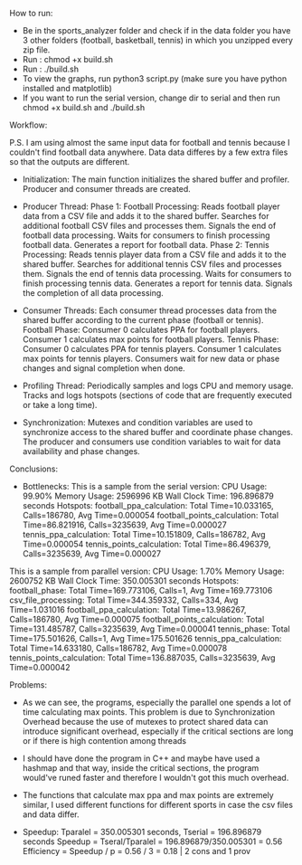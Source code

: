 How to run:
- Be in the sports_analyzer folder and check if in the data folder you have 3 other folders (football, basketball, tennis)
  in which you unzipped every zip file.
- Run : chmod +x build.sh
- Run : ./build.sh
- To view the graphs, run python3 script.py (make sure you have python installed and matplotlib)
- If you want to run the serial version, change dir to serial and then run chmod +x build.sh and ./build.sh



Workflow:

P.S. I am using almost the same input data for football and tennis because I couldn't find football
     data anywhere. Data data differes by a few extra files so that the outputs are different.

- Initialization:
  The main function initializes the shared buffer and profiler.
  Producer and consumer threads are created.

- Producer Thread:
Phase 1: Football Processing:
  Reads football player data from a CSV file and adds it to the shared buffer.
  Searches for additional football CSV files and processes them.
  Signals the end of football data processing.
  Waits for consumers to finish processing football data.
  Generates a report for football data.
Phase 2: Tennis Processing:
  Reads tennis player data from a CSV file and adds it to the shared buffer.
  Searches for additional tennis CSV files and processes them.
  Signals the end of tennis data processing.
  Waits for consumers to finish processing tennis data.
  Generates a report for tennis data.
  Signals the completion of all data processing.

- Consumer Threads:
Each consumer thread processes data from the shared buffer according to the current phase (football or tennis).
Football Phase:
  Consumer 0 calculates PPA for football players.
  Consumer 1 calculates max points for football players.
Tennis Phase:
  Consumer 0 calculates PPA for tennis players.
  Consumer 1 calculates max points for tennis players.
Consumers wait for new data or phase changes and signal completion when done.

- Profiling Thread:
Periodically samples and logs CPU and memory usage.
Tracks and logs hotspots (sections of code that are frequently executed or take a long time).

- Synchronization:
Mutexes and condition variables are used to synchronize access to the shared buffer and coordinate phase changes.
The producer and consumers use condition variables to wait for data availability and phase changes.



Conclusions: 
- Bottlenecks: 
This is a sample from the serial version:
CPU Usage: 99.90%
Memory Usage: 2596996 KB
Wall Clock Time: 196.896879 seconds
Hotspots:
  football_ppa_calculation: Total Time=10.033165, Calls=186780, Avg Time=0.000054
  football_points_calculation: Total Time=86.821916, Calls=3235639, Avg Time=0.000027
  tennis_ppa_calculation: Total Time=10.151809, Calls=186782, Avg Time=0.000054
  tennis_points_calculation: Total Time=86.496379, Calls=3235639, Avg Time=0.000027

This is a sample from parallel version:
CPU Usage: 1.70%
Memory Usage: 2600752 KB
Wall Clock Time: 350.005301 seconds
Hotspots:
  football_phase: Total Time=169.773106, Calls=1, Avg Time=169.773106
  csv_file_processing: Total Time=344.359332, Calls=334, Avg Time=1.031016
  football_ppa_calculation: Total Time=13.986267, Calls=186780, Avg Time=0.000075
  football_points_calculation: Total Time=131.485787, Calls=3235639, Avg Time=0.000041
  tennis_phase: Total Time=175.501626, Calls=1, Avg Time=175.501626
  tennis_ppa_calculation: Total Time=14.633180, Calls=186782, Avg Time=0.000078
  tennis_points_calculation: Total Time=136.887035, Calls=3235639, Avg Time=0.000042

Problems:
- As we can see, the programs, especially the parallel one spends a lot of time calculating max points.
This problem is due to Synchronization Overhead because the use of mutexes to protect shared data can introduce significant overhead, especially if the critical sections are long or if there is high contention among threads
- I should have done the program in C++ and maybe have used a hashmap and that way, inside the critical sections,
the program would've runed faster and therefore I wouldn't got this much overhead.
- The functions that calculate max ppa and max points are extremely similar, I used different functions
  for different sports in case the csv files and data differ.


- Speedup:
Tparalel = 350.005301 seconds, Tserial = 196.896879 seconds
Speedup = Tseral/Tparalel = 196.896879/350.005301 = 0.56
Efficiency = Speedup / p = 0.56 / 3 = 0.18 
                                  |
                            2 cons and 1 prov

